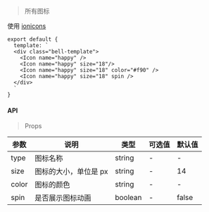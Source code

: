 > 所有图标

使用 <a target="_blank" href="//ionicons.com/">ionicons</a>

```
export default {
  template: `
  <div class="bell-template">
    <Icon name="happy" />
    <Icon name="happy" size="18"/>
    <Icon name="happy" size="18" color="#f90" />
    <Icon name="happy" size="18" spin />
  </div>
  `
}
```

#### API

> Props

参数 | 说明 | 类型 | 可选值 | 默认值
---|---|---|---|---
type | 图标名称 | string | - | -
size | 图标的大小，单位是 px | string | - | 14
color | 图标的颜色 | string | - | -
spin | 是否展示图标动画 | boolean | - | false